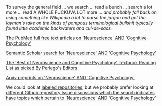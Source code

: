 To survey the general field ... we search ... read a bunch ... search a lot more ... read A WHOLE FUCKUVA LOT more ... *and probably fall back on using something like Wikipedia a lot to parse the jargon and get the layman's take on the kinds of pompous terminological bullshit typically found little academic backwaters and cul-de-sacs.*

[The PubMed full free text articles on 'Neuroscience' AND 'Cognitive Psychology'](https://pubmed.ncbi.nlm.nih.gov/?term=Neuroscience+%22Cognitive+Psychology%22&filter=simsearch2.ffrft)

[Semantic Scholar search for 'Neuroscience' AND 'Cognitive Psychology'](https://www.semanticscholar.org/search?q=Neuroscience%20and%20%22Cognitive%20Psychology%22&sort=relevance)

[The 'Best of Neuroscience and Cognitive Psychology' Textbook Reading List as picked By Perlego's Editors](https://www.perlego.com/reading-list/85263/best-of-neuroscience-and-cognitive-psychology?queryID=55be2c973e6a9e8f4dce7d7b2a8bc52c)

[Arxiv preprints on 'Neuroscience' AND 'Cognitive Psychology'](https://arxiv.org/search/?query=Neuroscience+%22Cognitive+Psychology%22&searchtype=all&source=header)

We could look at [labeled repositories](https://github.com/search?q=Neuroscience+%22Cognitive+Psychology%22), but we probably prefer looking at [different Github repository Issue discussions which the search indicates have topics which pertain to 'Neuroscience' AND 'Cognitive Psychology'](https://github.com/search?q=Neuroscience+%22Cognitive+Psychology%22&type=issues)
